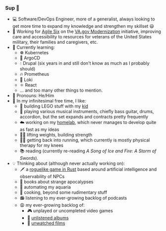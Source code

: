 ### Sup 👋
- 💻 Software/DevOps Engineer, more of a generalist, always looking to get more time to expand my knowledge and strengthen my skillset 😃
- 🏥 Working for [Agile Six](https://agile6.com/) on the [VA.gov Modernization](https://www.va.gov/modernization/) initiative, improving care and accessibility to resources for veterans of the United States military, their families and caregivers, etc.
- 🌱 Currently learning:
  - ☸️ Kubernetes
  - 🦑 ArgoCD
  - 💧 Drupal (six years in and still don't know as much as I probably should)
  - 🔥 Prometheus
  - 📜 Loki
  - ⚛️ React
  - ... and too many other things to mention.
- 👴 Pronouns: He/Him
- 🎲 In my infinitesimal free time, I like:
  - 🧱 building LEGO stuff with my [kid](https://github.com/JomoDuggins)
  - 🎸 playing various musical instruments, chiefly bass guitar, drums, accordion, but the set expands and contracts pretty frequently
  - ☁️ working on my [homelab](https://github.com/hellholt/), which never manages to develop quite as fast as my ideas
  - 🏋️‍♂️ lifting weights, building strength
  - 🏃‍♂️ getting back into running, which currently is mostly physical therapy for my knees
  - 📚 reading (currently re-reading _A Song of Ice and Fire_: _A Storm of Swords_).
- 💡 Thinking about (although never actually working on):
  - 🗡️ a [roguelike game in Rust](https://github.com/ndouglas/azymus) based around artificial intelligence and observability of NPCs
  - 📖 books about strange apocalypses
  - 🐠 automating my aquaria
  - 🥞 cooking, beyond some rudimentary stuff
  - 📻 listening to my ever-growing backlog of podcasts
  - 😩 my ever-growing backlog of:
    - 🎮 unplayed or uncompleted video games
    - 🎵 [unlistened albums](https://rateyourmusic.com/collection/NathanDouglas/oo,fmt.)
    - 🎥 [unwatched films](https://letterboxd.com/supertempt768/watchlist/)
    
<!--
**ndouglas/ndouglas** is a ✨ _special_ ✨ repository because its `README.md` (this file) appears on your GitHub profile.

Here are some ideas to get you started:

- 🔭 I’m currently working on ...
- 🌱 I’m currently learning ...
- 👯 I’m looking to collaborate on ...
- 🤔 I’m looking for help with ...
- 💬 Ask me about ...
- 📫 How to reach me: ...
- ⚡ Fun fact: ...
-->
